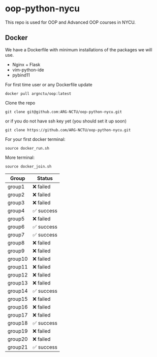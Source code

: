 # oop-python-nycu

This repo is used for OOP and Advanced OOP courses in NYCU.

## Docker

We have a Dockerfile with minimum installations of the packages we will use.
* Nginx + Flask
* vim-python-ide
* pybind11

For first time user or any Dockerfile update
```
docker pull argnctu/oop:latest
```

Clone the repo
```
git clone git@github.com:ARG-NCTU/oop-python-nycu.git
```
or if you do not have ssh key yet (you should set it up soon)
```
git clone https://github.com/ARG-NCTU/oop-python-nycu.git
```

For your first docker terminal:
```
source docker_run.sh
```

More terminal:
```
source docker_join.sh
```

<!--START_SECTION:pytest-->
| Group | Status  |
|-------|---------|
| group1 | ❌ failed |
| group2 | ❌ failed |
| group3 | ❌ failed |
| group4 | ✅ success |
| group5 | ❌ failed |
| group6 | ✅ success |
| group7 | ✅ success |
| group8 | ❌ failed |
| group9 | ❌ failed |
| group10 | ❌ failed |
| group11 | ❌ failed |
| group12 | ❌ failed |
| group13 | ❌ failed |
| group14 | ✅ success |
| group15 | ❌ failed |
| group16 | ❌ failed |
| group17 | ❌ failed |
| group18 | ✅ success |
| group19 | ❌ failed |
| group20 | ❌ failed |
| group21 | ✅ success |
<!--END_SECTION:pytest-->
